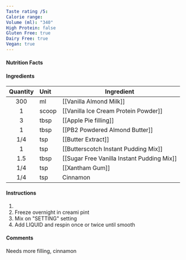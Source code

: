 ```yaml
---
Taste rating /5:
Calorie range:
Volume (ml): "340"
High Protein: false
Gluten Free: true
Dairy Free: true
Vegan: true
---
```

#### Nutrition Facts
#### Ingredients

| Quantity | Unit  | Ingredient                                 |
| :------: | :---- | ------------------------------------------ |
|   300    | ml    | [[Vanilla Almond Milk]]                    |
|    1     | scoop | [[Vanilla Ice Cream Protein Powder]]       |
|    3     | tbsp  | [[Apple Pie filling]]                      |
|    1     | tbsp  | [[PB2 Powdered Almond Butter]]             |
|   1/4    | tsp   | [[Butter Extract]]                         |
|    1     | tsp   | [[Butterscotch Instant Pudding Mix]]       |
|   1.5    | tbsp  | [[Sugar Free Vanilla Instant Pudding Mix]] |
|   1/4    | tsp   | [[Xantham Gum]]                            |
|   1/4    | tsp   | Cinnamon                                   |

#### Instructions

1. 
2. Freeze overnight in creami pint
3. Mix on "SETTING" setting
4. Add LIQUID and respin once or twice until smooth

#### Comments

Needs more filling, cinnamon 